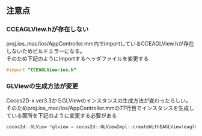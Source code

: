 ## 注意点

### CCEAGLView.hが存在しない
proj.ios_mac/ios/AppController.mm内でimportしているCCEAGLView.hが存在しないためビルドエラーになる。  
そのため下記のようにimportするヘッダファイルを変更する

``` AppController.mm
#import "CCEAGLView-ios.h"
```

### GLViewの生成方法が変更
Cocos2D-x ver3.3からGLViewのインスタンスの生成方法が変わったらしい。
そのためproj.ios_mac/ios/AppController.mmの77行目でインスタンスを生成している箇所を下記のように変更する必要がある

``` AppController.mm
cocos2d::GLView *glview = cocos2d::GLViewImpl::createWithEAGLView(eaglView);
```
